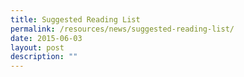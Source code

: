 ```yaml
---
title: Suggested Reading List
permalink: /resources/news/suggested-reading-list/
date: 2015-06-03
layout: post
description: ""
---
```

